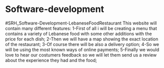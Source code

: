 # Software-development
#SRH_Software-Development-LebaneseFoodRestaurant
This website will contain many different features:
1-First of all i will be creating a menu that contains a variety of Lebanese food with some other additions with the price for each dish;
2-Then we will have a map showing the exact location of the restaurant; 
3-Of course there will be also a delivery option;
4-So we will be using the most known ways of online payments;
5-Finally we would love to hear our costumers feedback so we will let them send us a review about the experience they had and the food; 
